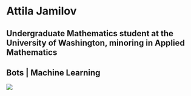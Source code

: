# Attila Jamilov
## Undergraduate Mathematics student at the University of Washington, minoring in Applied Mathematics
## Bots | Machine Learning

<a href="https://github.com/attilajam">
  <img src="https://github-stats-alpha.vercel.app/api?username={attilajam}">
</a>
<!--
**attilajam/attilajam** is a ✨ _special_ ✨ repository because its `README.md` (this file) appears on your GitHub profile.

Here are some ideas to get you started:

- 🔭 I’m currently working on ...
- 🌱 I’m currently learning ...
- 👯 I’m looking to collaborate on ...
- 🤔 I’m looking for help with ...
- 💬 Ask me about ...
- 📫 How to reach me: ...
- 😄 Pronouns: ...
- ⚡ Fun fact: ...
-->
